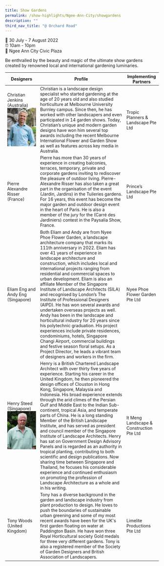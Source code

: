 ```yaml
---
title: Show Gardens
permalink: /show-highlights/Ngee-Ann-City/showgardens
description: ""
third_nav_title: "@ Orchard Road"
---
```

📆 30 July - 7 August 2022 <br>
⏰ 10am - 10pm<br>
📍 Ngee Ann City Civic Plaza<br>
	
Be enthralled by the beauty and magic of the ultimate show gardens created by renowned local and international gardening luminaries.



| Designers | Profile | Implementing Partners |
| -------- | -------- | -------- |
| Christian Jenkins (Australia) ![Christian Jenkins](/images/christian.jpg)| Christian is a landscape design specialist who started gardening at the age of 20 years old and also studied horticulture at Melbourne University Burnley campus. Since then, he has worked with other landscapers and even participated in 14 garden shows. Today, Christian’s unique and modern garden designs have won him several top awards including the recent Melbourne International Flower and Garden Show as well as features across key media in Australia. | Tropic Planners & Landscape Pte Ltd |
| Pierre Alexandre Risser (France) | Pierre has more than 30 years of experience in creating balconies, terraces, temporary, private and corporate gardens inviting to rediscover the pleasure of outdoor living. Pierre-Alexandre Risser has also taken a great part in the organisation of the event (Jardin, Jardins) in the Tuileries gardens. For 16 years, this event has become the major garden and outdoor design event in the heart of Paris. He is also a member of the jury for the (Carré des Jardiniers) contest in the Paysalia Show, France. | Prince’s Landscape Pte Ltd |
| Eliam Eng and Andy Eng (Singapore) | Both Eliam and Andy are from Nyee Phoe Flower Garden, a landscape architecture company that  marks its 111th anniversary in 2022. Eliam has over 41 years of experience in landscape architecture and construction, which includes local and international projects ranging from residential and commercial spaces to urban development. Eliam is also an affiliate Member of the Singapore Institute of Landscape Architects (SILA) and recognised by London’s The Institute of Professional Designers (AIPD). He has won several awards and undertaken overseas projects as well.  Andy has been in the landscape and horticultural industry for 20 years since his polytechnic graduation. His project experiences include private residences, condominiums, hotels, Singapore Changi Airport, commercial buildings and festive season floral setups. As a Project Director, he leads a vibrant team of designers and workers in the firm.  | Nyee Phoe Flower Garden Pte Ltd |
| Henry Steed (Singapore) ![Henry Steed](/images/henrysteed.jpg)| Henry is a British Chartered Landscape Architect with over thirty five years of experience. Starting his career in the United Kingdom, he then pioneered the design offices of Clouston in Hong Kong, Singapore, Malaysia and Indonesia. His broad experience extends through the arid climes of the Persian Gulf and Middle East to the Indian Sub-continent, tropical Asia, and temperate parts of China. He is a long standing Member of the British Landscape Institute, and has served as president and council member of the Singapore Institute of Landscape Architects. Henry has sat on Government Design Advisory Panels and is regarded as an authority in tropical planting, contributing to both scientific and design publications. Now sharing time between Singapore and Thailand, he focuses his considerable experience and continued enthusiasm on promoting the profession of Landscape Architecture as a whole and in his writing. | It Meng Landscape & Construction Pte Ltd |
| Tony Woods (United Kingdom) | Tony has a diverse background in the garden and landscape industry from plant production to design. He loves to push the boundaries of sustainable urban greening and some of my most recent awards have been for the UK's first garden floating on water at Paddington Basin. He have won three Royal Horticultural society Gold medals for three very different gardens. Tony is also a registered member of the Society of Garden Designers and British Association of Landscapers.  | Limelite Productions Pte Ltd |